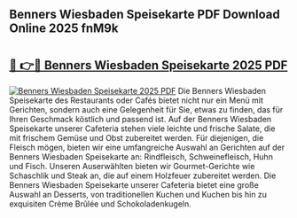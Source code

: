 ## Benners Wiesbaden Speisekarte PDF Download Online 2025 fnM9k

# <h2><a href="http://gc5yssu.nevu.top/?p=Benners+Wiesbaden+Speisekarte">🔗 👉🔴 Benners Wiesbaden Speisekarte 2025 PDF</a></h2>

[![Benners Wiesbaden Speisekarte 2025 PDF](https://i.imgur.com/dBaPXMq.png)](http://gc5yssu.nevu.top/?p=Benners+Wiesbaden+Speisekarte)
Die Benners Wiesbaden Speisekarte des Restaurants oder Cafés bietet nicht nur ein Menü mit Gerichten, sondern auch eine Gelegenheit für Sie, etwas zu finden, das für Ihren Geschmack köstlich und passend ist. Auf der Benners Wiesbaden Speisekarte unserer Cafeteria stehen viele leichte und frische Salate, die mit frischem Gemüse und Obst zubereitet werden. Für diejenigen, die Fleisch mögen, bieten wir eine umfangreiche Auswahl an Gerichten auf der Benners Wiesbaden Speisekarte an: Rindfleisch, Schweinefleisch, Huhn und Fisch. Unseren Auserwählten bieten wir Gourmet-Gerichte wie Schaschlik und Steak an, die auf einem Holzfeuer zubereitet werden. Die Benners Wiesbaden Speisekarte unserer Cafeteria bietet eine große Auswahl an Desserts, von traditionellen Kuchen und Kuchen bis hin zu exquisiten Crème Brûlée und Schokoladenkugeln.
